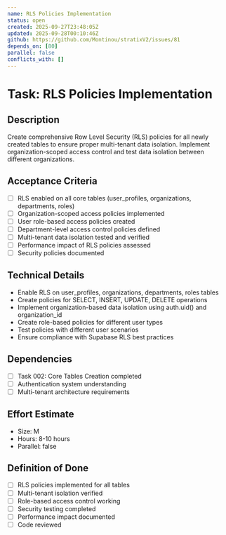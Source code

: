 ```yaml
---
name: RLS Policies Implementation
status: open
created: 2025-09-27T23:48:05Z
updated: 2025-09-28T00:10:46Z
github: https://github.com/Montinou/stratixV2/issues/81
depends_on: [80]
parallel: false
conflicts_with: []
---
```


# Task: RLS Policies Implementation

## Description
Create comprehensive Row Level Security (RLS) policies for all newly created tables to ensure proper multi-tenant data isolation. Implement organization-scoped access control and test data isolation between different organizations.

## Acceptance Criteria
- [ ] RLS enabled on all core tables (user_profiles, organizations, departments, roles)
- [ ] Organization-scoped access policies implemented
- [ ] User role-based access policies created
- [ ] Department-level access control policies defined
- [ ] Multi-tenant data isolation tested and verified
- [ ] Performance impact of RLS policies assessed
- [ ] Security policies documented

## Technical Details
- Enable RLS on user_profiles, organizations, departments, roles tables
- Create policies for SELECT, INSERT, UPDATE, DELETE operations
- Implement organization-based data isolation using auth.uid() and organization_id
- Create role-based policies for different user types
- Test policies with different user scenarios
- Ensure compliance with Supabase RLS best practices

## Dependencies
- [ ] Task 002: Core Tables Creation completed
- [ ] Authentication system understanding
- [ ] Multi-tenant architecture requirements

## Effort Estimate
- Size: M
- Hours: 8-10 hours
- Parallel: false

## Definition of Done
- [ ] RLS policies implemented for all tables
- [ ] Multi-tenant isolation verified
- [ ] Role-based access control working
- [ ] Security testing completed
- [ ] Performance impact documented
- [ ] Code reviewed